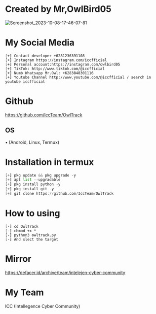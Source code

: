 # Created by Mr,OwlBird05
![Screenshot_2023-10-08-17-46-07-81](https://github.com/IccTeam/OwlTrack/assets/143928335/9ca52a9b-6247-419e-a046-5188f22f062d)

# My Social Media
```
[+] Contact developer +6281236391108
[+] Instagram https://instagram.com/iccfficial
[+] Personal account:https://instagram.com/owlbird05
[+] TikTok: http://www.tiktok.com/@iccfficial
[+] Numb Whatsapp Mr.Owl: +6283848301116
[+] Youtube Channel http://www.youtube.com/@iccfficial / search in youtube iccfficial
```
# Github
https://github.com/IccTeam/OwlTrack

## OS
• (Android, Linux, Termux)

# Installation in termux
```python
[+] pkg update && pkg upgrade -y
[+] apt list --upgradable 
[+] pkg install python -y
[+] pkg install git -y
[+] git clone https://github.com/IccTeam/OwlTrack
```
# How to using
```
[-] cd OwlTrack
[-] chmod +x *
[-] python3 owltrack.py
[-] And slect the target
```
# Mirror
https://defacer.id/archive/team/intelejen-cyber-community
# My Team
ICC (Intellegence Cyber Community)

